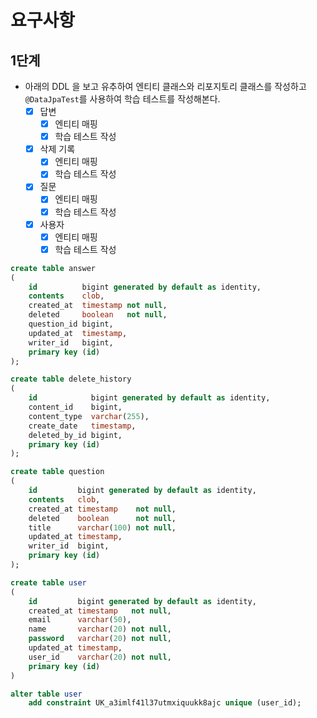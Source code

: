 # 요구사항

## 1단계

- 아래의 DDL 을 보고 유추하여 엔티티 클래스와 리포지토리 클래스를 작성하고 `@DataJpaTest`를 사용하여 학습 테스트를 작성해본다.
    - [x] 답변
        - [x] 엔티티 매핑
        - [x] 학습 테스트 작성
    - [x] 삭제 기록
        - [x] 엔티티 매핑
        - [x] 학습 테스트 작성
    - [x] 질문
        - [x] 엔티티 매핑
        - [x] 학습 테스트 작성
    - [x] 사용자
        - [x] 엔티티 매핑
        - [x] 학습 테스트 작성

```sql
create table answer
(
    id          bigint generated by default as identity,
    contents    clob,
    created_at  timestamp not null,
    deleted     boolean   not null,
    question_id bigint,
    updated_at  timestamp,
    writer_id   bigint,
    primary key (id)
);

create table delete_history
(
    id            bigint generated by default as identity,
    content_id    bigint,
    content_type  varchar(255),
    create_date   timestamp,
    deleted_by_id bigint,
    primary key (id)
);

create table question
(
    id         bigint generated by default as identity,
    contents   clob,
    created_at timestamp    not null,
    deleted    boolean      not null,
    title      varchar(100) not null,
    updated_at timestamp,
    writer_id  bigint,
    primary key (id)
);

create table user
(
    id         bigint generated by default as identity,
    created_at timestamp   not null,
    email      varchar(50),
    name       varchar(20) not null,
    password   varchar(20) not null,
    updated_at timestamp,
    user_id    varchar(20) not null,
    primary key (id)
)

alter table user
    add constraint UK_a3imlf41l37utmxiquukk8ajc unique (user_id);
```
